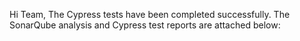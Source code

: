 <!DOCTYPE html>
<html lang="en">
<head>
    <meta charset="UTF-8">
    <meta name="viewport" content="width=device-width, initial-scale=1.0">
    <title>Cypress Execution</title>
</head>
<body>
    <div>
        <p>
            Hi Team,
The Cypress tests have been completed successfully. The SonarQube analysis and Cypress test reports are attached below:
        </p>
    </div>
</body>
</html>